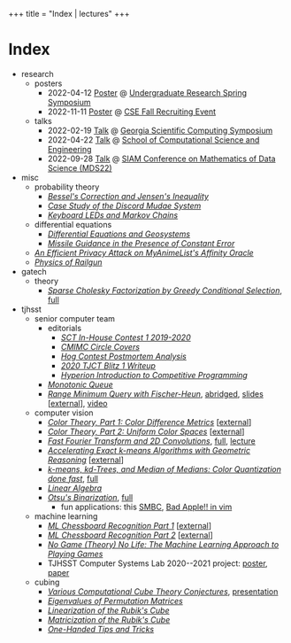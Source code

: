 +++
title = "Index | lectures"
+++

# Index

- research
  - posters
    - 2022-04-12
      [Poster](./research/posters/2022-04-12-spring-symposium/poster.pdf)
      @ [Undergraduate Research Spring
      Symposium](https://symposium.urop.gatech.edu/)
    - 2022-11-11
      [Poster](./research/posters/2022-11-11-cse-recruiting/poster.pdf)
      @ [CSE Fall Recruiting
      Event](https://cse.gatech.edu/fall-2022-recruting-event)
  - talks
    - 2022-02-19
      [Talk](./research/talks/2022-02-19-gscs/presentation.pdf)
      @ [Georgia Scientific Computing
      Symposium](https://comp-physics.group/GSCS22/)
    - 2022-04-22
      [Talk](./research/talks/2022-04-22-cse/presentation.pdf)
      @ [School of Computational Science and
      Engineering](https://cse.gatech.edu/)
    - 2022-09-28
      [Talk](./research/talks/2022-09-28-mds/presentation.pdf)
      @ [SIAM Conference on Mathematics of Data Science (MDS22)](https://meetings.siam.org/sess/dsp_talk.cfm?p=122967)
- misc
  - probability theory
    - [_Bessel's Correction and Jensen's Inequality_](./misc/bessel-correction/bessel.pdf)
    - [_Case Study of the Discord Mudae System_](./misc/gacha-optimization/writeup.pdf)
    - [_Keyboard LEDs and Markov Chains_](./misc/keyboard-markov-chains/writeup.pdf)
  - differential equations
    - [_Differential Equations and Geosystems_](./misc/diffy-geosystems/geosystems.pdf)
    - [_Missile Guidance in the Presence of Constant Error_](./misc/missile-guidance/missile.pdf)
  - [_An Efficient Privacy Attack on MyAnimeList's Affinity Oracle_](./misc/mal-affinity-attack/writeup.pdf)
  - [_Physics of Railgun_](./misc/railgun/railgun.pdf)
- gatech
  - theory
    - [_Sparse Cholesky Factorization by Greedy Conditional Selection_](./gatech/theory/cholesky/handout.pdf),
      [full](./gatech/theory/cholesky/presentation.pdf)
- tjhsst
  - senior computer team
    - editorials
      - [_SCT In-House Contest 1 2019-2020_](./tjhsst/sct/editorials/2019sctq1/writeup.pdf)
      - [_CMIMC Circle Covers_](./tjhsst/sct/editorials/cmimc2021/writeup.pdf)
      - [_Hog Contest Postmortem Analysis_](./tjhsst/sct/editorials/cs61a-hog-contest/writeup.pdf)
      - [_2020 TJCT Blitz 1 Writeup_](./tjhsst/sct/editorials/ct-blitz1/writeup.pdf)
      - [_Hyperion Introduction to Competitive Programming_](./tjhsst/sct/editorials/hyperion-intro/writeup.pdf)
    - [_Monotonic Queue_](./tjhsst/sct/monotonic-queue/lecture.pdf)
    - [_Range Minimum Query with Fischer-Heun_](./tjhsst/sct/range-minimum-query/lecture.pdf),
      [abridged](./tjhsst/sct/abridged-rmq/lecture.pdf),
      [slides](./tjhsst/sct/range-minimum-query/slides.pdf)
      [[external](https://docs.google.com/presentation/d/1ciEmKE4fL4VOkCjlWj0ZSlNMEirYERIxEEVa8kII0DY/edit?usp=sharing)],
      [video](https://youtu.be/wqfwPICt-Tg)
  - computer vision
    - [_Color Theory, Part 1: Color Difference Metrics_](./tjhsst/cv/color-theory/part1.pdf)
      [[external](https://docs.google.com/presentation/d/1XlxeFMDeSFhnE3O-h7EvX-LEPMq4O18Dc1llNjYITZI/edit?usp=sharing)]
    - [_Color Theory, Part 2: Uniform Color Spaces_](./tjhsst/cv/color-theory/part2.pdf)
      [[external](https://docs.google.com/presentation/d/1KGOiKWH8d5PEPVF3700smOwqc6q4iCkpAeJycYwdl8E/edit?usp=sharing)]
    - [_Fast Fourier Transform and 2D Convolutions_](./tjhsst/cv/convolution/handout.pdf),
      [full](./tjhsst/cv/convolution/presentation.pdf),
      [lecture](./tjhsst/cv/convolution/lecture.pdf)
    - [_Accelerating Exact k-means Algorithms with Geometric Reasoning_](./tjhsst/cv/k-means/slides.pdf)
      [[external](https://docs.google.com/presentation/d/1U8PiAoVIe2rvfzQ_q9tECdlYfy-mHq6HnJUC45Wy9Y4/edit?usp=sharing)]
    - [_k-means, kd-Trees, and Median of Medians: Color Quantization done fast_](./tjhsst/cv/k-means-kd-tree/handout.pdf),
      [full](./tjhsst/cv/k-means-kd-tree/presentation.pdf)
    - [_Linear Algebra_](./tjhsst/cv/linear-algebra/lecture.pdf)
    - [_Otsu's Binarization_](./tjhsst/cv/otsu-binarization/handout.pdf),
      [full](./tjhsst/cv/otsu-binarization/presentation.pdf)
      - fun applications:
        this [SMBC](https://www.smbc-comics.com/comic/2010-09-11),
        [Bad Apple!! in vim](https://youtu.be/q7K96mFyagE)
  - machine learning
    - [_ML Chessboard Recognition Part 1_](./tjhsst/ml/chessboard-recognition/part1.pdf)
      [[external](https://docs.google.com/presentation/d/10itvI75JGUYMXxGsJWE88ZogLPrzJSDJ9z4w4koN2vs/edit?usp=sharing)]
    - [_ML Chessboard Recognition Part 2_](./tjhsst/ml/chessboard-recognition/part2.pdf)
      [[external](https://docs.google.com/presentation/d/1bNuaxi54NCM5oGh0NIlBVWBydJGxCPxmbSv71Ux3A9Y/edit?usp=sharing)]
    - [_No Game (Theory) No Life: The Machine Learning Approach to Playing Games_](./tjhsst/ml/game-theory/lecture.pdf)
    - TJHSST Computer Systems Lab 2020--2021 project:
      [poster](./tjhsst/ml/syslab/poster.pdf),
      [paper](./tjhsst/ml/syslab/paper.pdf)
  - cubing
    - [_Various Computational Cube Theory Conjectures_](./tjhsst/cubing/computational-cube-theory/cubetheory.pdf),
      [presentation](./tjhsst/cubing/computational-cube-theory/ComputationalCubeTheory.pdf)
    - [_Eigenvalues of Permutation Matrices_](./tjhsst/cubing/eigenvalues-permutation-matrices/eigenvalue.pdf)
    - [_Linearization of the Rubik's Cube_](./tjhsst/cubing/linearization/linear.pdf)
    - [_Matricization of the Rubik's Cube_](./tjhsst/cubing/matricization/matrix.pdf)
    - [_One-Handed Tips and Tricks_](./tjhsst/cubing/one-handed-tips-tricks/lecture.pdf)

